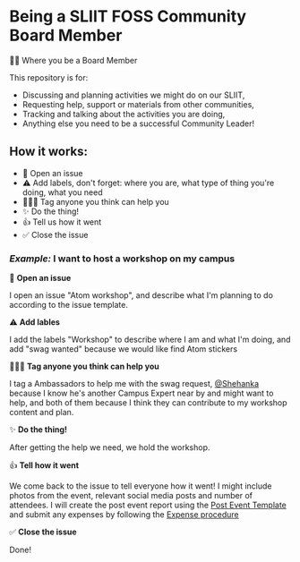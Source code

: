# Being a SLIIT FOSS Community Board Member
👩‍💻 Where you be a Board Member

This repository is for:
- Discussing and planning activities we might do on our SLIIT,
- Requesting help, support or materials from other communities,
- Tracking and talking about the activities you are doing,
- Anything else you need to be a successful Community Leader!

## How it works:

- 🚩 Open an issue
- ⚠️ Add labels, don't forget: where you are, what type of thing you're doing, what you need
- 🤵🏽💁 Tag anyone you think can help you
- ✨ Do the thing!
- 👍 Tell us how it went
- ✅ Close the issue 

### *Example:* I want to host a workshop on my campus

🚩 **Open an issue**

I open an issue "Atom workshop", and describe what I'm planning to do according to the issue template.

⚠️ **Add lables**

I add the labels  "Workshop" to describe where I am and what I'm doing, and add "swag wanted" because we would like find Atom stickers

🤵🙋🏿 **Tag anyone you think can help you**

I tag a Ambassadors to help me with the swag request, [@Shehanka](https://github.com/Shehanka) because I know he's another Campus Expert near by and might want to help, and both of them because I think they can contribute to my workshop content and plan.

✨ **Do the thing!**

After getting the help we need, we hold the workshop.

👍 **Tell how it went**

We come back to the issue to tell everyone how it went! I might include photos from the event, relevant social media posts and number of attendees. I will create the post event report using the [Post Event Template]() and submit any expenses by following the [Expense procedure]()

✅ **Close the issue**

Done!

